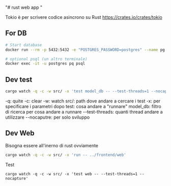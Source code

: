 "# rust web app " 

Tokio è per scrivere codice asincrono su Rust
https://crates.io/crates/tokio

## For DB
```sh
# Start database
docker run --rm -p 5432:5432 -e "POSTGRES_PASSWORD=postgres" --name pg postgres:14

# optional psql (un altro terminale)
docker exec -it -u postgres pq psql

```


## Dev test
```sh
cargo watch -q -c -w src/ -x 'test model_db -- --test-threads=1 --nocapture'
```
-q: quite
-c: clear
-w: watch
src/: path dove andare a cercare i test
-x: per specificare i parametri dopo
test: cosa andare a "runnare"
model_db: filtro di ricerca per cosa andare a runnare
--test-threads: quanti thread andare a utilizzare
--nocaputre: per solo sviluppo


## Dev Web
Bisogna essere all'inerno di rust ovviamente
```sh
cargo watch -q -c -w src/ -x 'run -- ../frontend/web'
```

Test
```
cargo watch -q -c -w src/ -x 'test web -- --test-threads=1 --nocapture'
